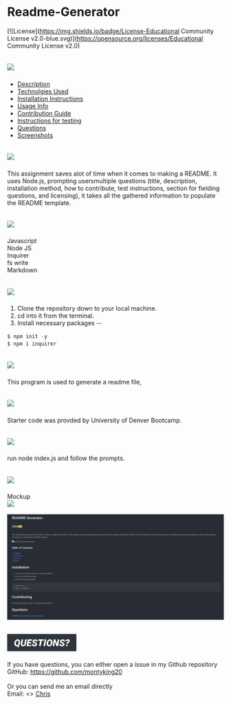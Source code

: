 
# Readme-Generator



[![License](https://img.shields.io/badge/License-Educational Community License v2.0-blue.svg)](https://opensource.org/licenses/Educational Community License v2.0)


## <a href='#readme-badges'><img id='usage' src='https://i.imgur.com/mIa9BIm.png' style='height: 40px'></a>
* [Description](#description)
* [Technolgies Used](#technolgies-used)
* [Installation Instructions](#installation-instructions)
* [Usage Info](#usage-info)
* [Contribution Guide](#contribution-guide)
* [Instructions for testing](#instructions-for-testing)
* [Questions](#questions)
* [Screenshots](#screenshots) 

## <a id='description' href='#readme-badges'><img id='usage' src='https://i.imgur.com/LJ1S6wB.png' style='height: 40px'></a>
 This assignment saves alot of time when it comes to making a README. It uses Node.js, prompting usersmultiple questions (title, description, installation method, how to contribute, test instructions, section for fielding questions, and licensing), it takes all the gathered information to populate the README template. 


## <a id='technolgies-used' href='#readme-badges'><img id='usage' src='https://i.imgur.com/ykBU02c.png' style='height: 40px'></a>
Javascript <br> 
Node JS <br> 
Inquirer <br> 
fs write <br> 
Markdown

## <a id='installation-instructions' href='#readme-badges'><img id='usage' src='https://i.imgur.com/ucpcjWg.png' style='height: 40px'></a>
 1. Clone the repository down to your local machine.  
  2. cd into it from the terminal.  
  3. Install necessary packages --  
  ```jsx
  $ npm init -y  
  $ npm i inquirer   
  ```

## <a id='usage-info' href='#readme-badges'><img id='usage' src='https://i.imgur.com/erC9rgJ.png' style='height: 40px'></a>
This program is used to generate a readme file, 

## <a id='contribution-guide' href='#readme-badges'><img id='usage' src='https://i.imgur.com/ZtAN77x.png' style='height: 35px'></a>
Starter code was provded by University of Denver Bootcamp.

## <a id='instructions-for-testing'  href='#readme-badges'><img id='usage' src='https://i.imgur.com/7jEx40O.png' style='height: 40px'></a>
run node index.js and follow the prompts.

## <a id='screenshots' href='#readme-badges'><img id='usage' src='https://i.imgur.com/WaoO6zA.png' style='height: 40px'></a>
Mockup<br>
<a id='screenshots' href='#readme-badges'><img id='usage' src='https://i.imgur.com/undefined.png' style='height: 400px'></a>
 
 ![Screenshot](/assets/images/Screenshot-readme.png)

## <a id='questions' href='#readme-badges'><img id='usage' src='https://github.com/teamjuli0/readme-badges/blob/main/themes/clean-dark/menu-categories/questions-alt.png?raw=true' style='height: 40px'></a>
If you have questions, you can either open a issue in my Github repository <br>
GitHub: <https://github.com/montyking20> <br>
<br>
Or you can send me an email directly <br>
Email: <>
[Chris](email@mail.com)
